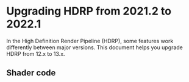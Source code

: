 # Upgrading HDRP from 2021.2 to 2022.1

In the High Definition Render Pipeline (HDRP), some features work differently between major versions. This document helps you upgrade HDRP from 12.x to 13.x.

## Shader code
